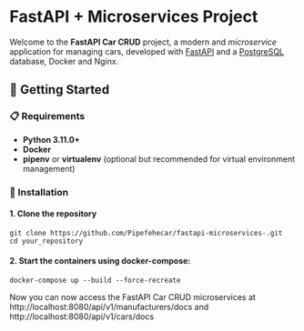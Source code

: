 # FastAPI + Microservices Project

Welcome to the **FastAPI Car CRUD** project, a modern and *microservice* application for managing cars, developed with [FastAPI](https://fastapi.tiangolo.com/) and a [PostgreSQL](https://www.postgresql.org/) database, Docker and Nginx.

## 🚀 Getting Started

### 📋 Requirements

- **Python 3.11.0+**
- **Docker**
- **pipenv** or **virtualenv** (optional but recommended for virtual environment management)

### 🔧 Installation

#### 1. Clone the repository

```rm
git clone https://github.com/Pipefehecar/fastapi-microservices-.git
cd your_repository
```
#### 2. Start the containers using docker-compose:

```rm
docker-compose up --build --force-recreate

```
Now you can now access the FastAPI Car CRUD microservices at http://localhost:8080/api/v1/manufacturers/docs and http://localhost:8080/api/v1/cars/docs